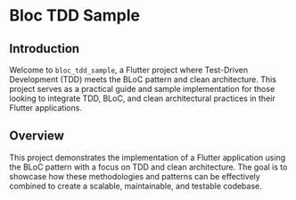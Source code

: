 # Bloc TDD Sample

## Introduction

Welcome to `bloc_tdd_sample`, a Flutter project where Test-Driven Development (TDD) meets the BLoC pattern and clean architecture. This project serves as a practical guide and sample implementation for those looking to integrate TDD, BLoC, and clean architectural practices in their Flutter applications.

## Overview

This project demonstrates the implementation of a Flutter application using the BLoC pattern with a focus on TDD and clean architecture. The goal is to showcase how these methodologies and patterns can be effectively combined to create a scalable, maintainable, and testable codebase.